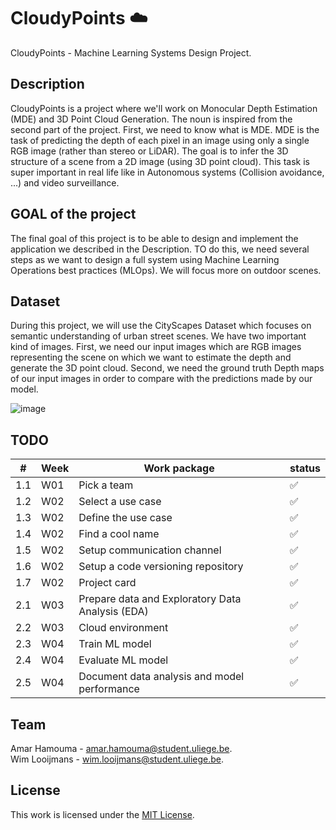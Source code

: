 # CloudyPoints ☁️
CloudyPoints  - Machine Learning Systems Design Project.

## Description
CloudyPoints is a project where we'll work on Monocular Depth Estimation (MDE) and 3D Point Cloud Generation. The noun is inspired from the second part of the project. First, we need to know what is MDE. MDE is the task of predicting the depth of each pixel in an image using only a single RGB image (rather than stereo or LiDAR). The goal is to infer the 3D structure of a scene from a 2D image (using 3D point cloud).
This task is super important in real life like in Autonomous systems (Collision avoidance, ...) and video surveillance.

## GOAL of the project
The final goal of this project is to be able to design and implement the application we described in the Description. TO do this, we need several steps as we want to design a full system using Machine Learning Operations best practices (MLOps). We will focus more on outdoor scenes.

## Dataset
During this project, we will use the CityScapes Dataset which focuses on semantic understanding of urban street scenes. We have two important kind of images.
First, we need our input images which are RGB images representing the scene on which we want to estimate the depth and generate the 3D point cloud. Second, we need the ground truth Depth maps of our input images in order to compare with the predictions made by our model.

![image](https://github.com/user-attachments/assets/c342d016-55a2-4c5e-b994-130344680f39)

## TODO
| # | Week | Work package| status |
| --- | --- | --- | --- |
| 1.1 | W01 | Pick a team | ✅ |
| 1.2 | W02 | Select a use case | ✅ |
| 1.3 | W02 | Define the use case | ✅ |
| 1.4 | W02 | Find a cool name | ✅ |
| 1.5 | W02 | Setup communication channel | ✅ |
| 1.6 | W02 | Setup a code versioning repository | ✅ |
| 1.7 | W02 | Project card | ✅ |
| 2.1 | W03 | Prepare data and Exploratory Data Analysis (EDA) | ✅ |
| 2.2 | W03 | Cloud environment | ✅ |
| 2.3 | W04 | Train ML model | ✅ |
| 2.4 | W04 | Evaluate ML model | ✅ |
| 2.5 | W04 | Document data analysis and model performance | ✅ |

## Team
Amar Hamouma  - amar.hamouma@student.uliege.be.\
Wim Looijmans - wim.looijmans@student.uliege.be.

## License
This work is licensed under the [MIT License](./LICENSE).
